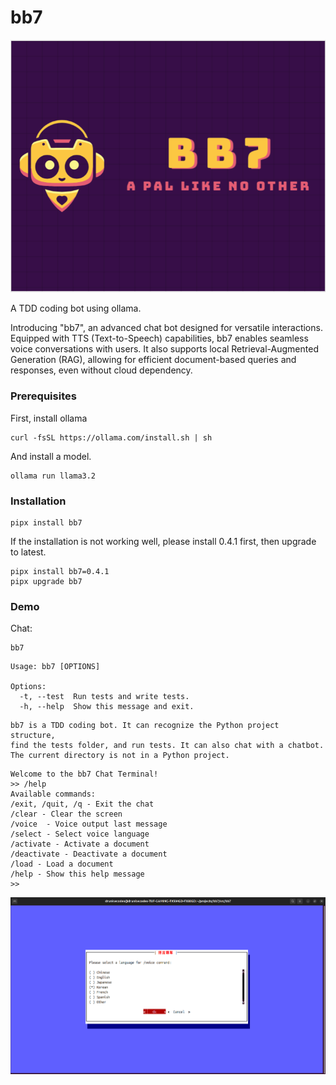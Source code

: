 # bb7

![](bb7_logo.png)



A TDD coding bot using ollama.

Introducing "bb7", an advanced chat bot designed for versatile interactions. Equipped with TTS (Text-to-Speech) capabilities, bb7 enables seamless voice conversations with users. It also supports local Retrieval-Augmented Generation (RAG), allowing for efficient document-based queries and responses, even without cloud dependency.

### Prerequisites

First, install ollama

```
curl -fsSL https://ollama.com/install.sh | sh
```

And install a model.

```
ollama run llama3.2
```

### Installation
```
pipx install bb7
```

If the installation is not working well,
please install 0.4.1 first, then upgrade to latest.

```
pipx install bb7=0.4.1
pipx upgrade bb7
```



### Demo

Chat:

```
bb7
```

```
Usage: bb7 [OPTIONS]

Options:
  -t, --test  Run tests and write tests.
  -h, --help  Show this message and exit.
```


```
bb7 is a TDD coding bot. It can recognize the Python project structure,
find the tests folder, and run tests. It can also chat with a chatbot.
The current directory is not in a Python project.
```


```
Welcome to the bb7 Chat Terminal!
>> /help
Available commands:
/exit, /quit, /q - Exit the chat
/clear - Clear the screen
/voice  - Voice output last message
/select - Select voice language
/activate - Activate a document
/deactivate - Deactivate a document
/load - Load a document
/help - Show this help message
>> 
```

![](selections.png)
